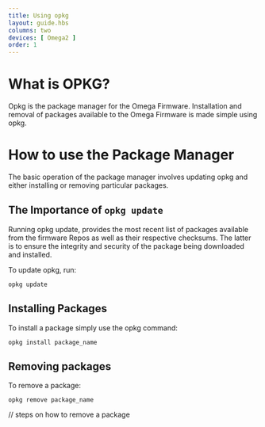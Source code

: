 ```yaml
---
title: Using opkg
layout: guide.hbs
columns: two
devices: [ Omega2 ]
order: 1
---
```



# What is OPKG?

Opkg is the package manager for the Omega Firmware. Installation and removal of packages available to the Omega Firmware is made simple using opkg.

# How to use the Package Manager

The basic operation of the package manager involves updating opkg and either installing or removing particular packages.

## The Importance of `opkg update`

Running opkg update, provides the most recent list of packages available from the firmware Repos as well as their respective checksums. The latter is to ensure the integrity and security of the package being downloaded and installed.

To update opkg, run:

```
opkg update
```

## Installing Packages

To install a package simply use the opkg command:

```
opkg install package_name
```

## Removing packages

To remove a package:

```
opkg remove package_name
```
// steps on how to remove a package
